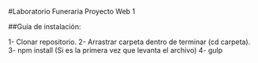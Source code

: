 #Laboratorio Funeraria Proyecto Web 1

##Guía de instalación:

1- Clonar repositorio.
2- Arrastrar carpeta dentro de terminar (cd carpeta).
3- npm install (Si es la primera vez que levanta el archivo)
4- gulp